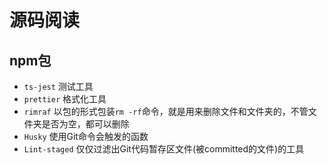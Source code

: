 # 源码阅读

## npm包

- `ts-jest`  测试工具
- `prettier` 格式化工具
- `rimraf`   以包的形式包装`rm -rf`命令，就是用来删除文件和文件夹的，不管文件夹是否为空，都可以删除
- `Husky` 使用Git命令会触发的函数
- `Lint-staged` 仅仅过滤出Git代码暂存区文件(被committed的文件)的工具